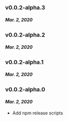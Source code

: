 ## <sub>v0.0.2-alpha.3</sub>

#### _Mar. 2, 2020_

## <sub>v0.0.2-alpha.2</sub>

#### _Mar. 2, 2020_

## <sub>v0.0.2-alpha.1</sub>

#### _Mar. 2, 2020_

## <sub>v0.0.2-alpha.0</sub>

#### _Mar. 2, 2020_

* Add npm release scripts
